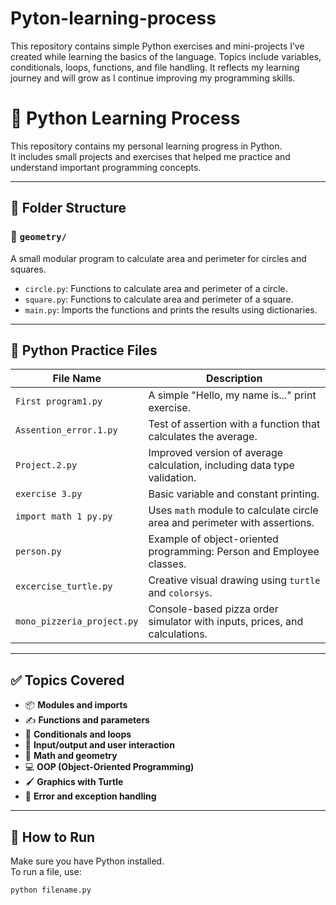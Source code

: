 # Pyton-learning-process
This repository contains simple Python exercises and mini-projects I’ve created while learning the basics of the language. Topics include variables, conditionals, loops, functions, and file handling. It reflects my learning journey and will grow as I continue improving my programming skills.

# 🐍 Python Learning Process

This repository contains my personal learning progress in Python.  
It includes small projects and exercises that helped me practice and understand important programming concepts.

---

## 📁 Folder Structure

### 📂 `geometry/`
A small modular program to calculate area and perimeter for circles and squares.

- `circle.py`: Functions to calculate area and perimeter of a circle.
- `square.py`: Functions to calculate area and perimeter of a square.
- `main.py`: Imports the functions and prints the results using dictionaries.

---

## 📄 Python Practice Files

| File Name                  | Description                                                                 |
|---------------------------|-----------------------------------------------------------------------------|
| `First program1.py`       | A simple "Hello, my name is..." print exercise.                             |
| `Assention_error.1.py`    | Test of assertion with a function that calculates the average.              |
| `Project.2.py`            | Improved version of average calculation, including data type validation.    |
| `exercise 3.py`           | Basic variable and constant printing.                                       |
| `import math 1 py.py`     | Uses `math` module to calculate circle area and perimeter with assertions.  |
| `person.py`               | Example of object-oriented programming: Person and Employee classes.        |
| `excercise_turtle.py`     | Creative visual drawing using `turtle` and `colorsys`.                      |
| `mono_pizzeria_project.py`| Console-based pizza order simulator with inputs, prices, and calculations.  |

---

## ✅ Topics Covered

- 📦 **Modules and imports**
- ✍️ **Functions and parameters**
- 🧠 **Conditionals and loops**
- 🔁 **Input/output and user interaction**
- 📏 **Math and geometry**
- 💻 **OOP (Object-Oriented Programming)**
- 🖌️ **Graphics with Turtle**
- 🐞 **Error and exception handling**

---

## 🚀 How to Run

Make sure you have Python installed.  
To run a file, use:

```bash
python filename.py
